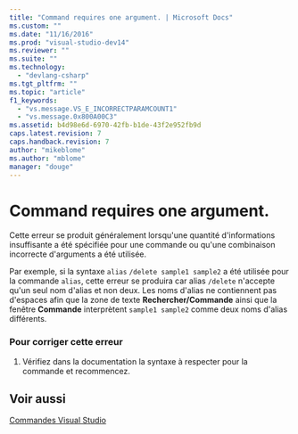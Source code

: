 ```yaml
---
title: "Command requires one argument. | Microsoft Docs"
ms.custom: ""
ms.date: "11/16/2016"
ms.prod: "visual-studio-dev14"
ms.reviewer: ""
ms.suite: ""
ms.technology: 
  - "devlang-csharp"
ms.tgt_pltfrm: ""
ms.topic: "article"
f1_keywords: 
  - "vs.message.VS_E_INCORRECTPARAMCOUNT1"
  - "vs.message.0x800A00C3"
ms.assetid: b4d98e6d-6970-42fb-b1de-43f2e952fb9d
caps.latest.revision: 7
caps.handback.revision: 7
author: "mikeblome"
ms.author: "mblome"
manager: "douge"
---
```

# Command requires one argument.
Cette erreur se produit généralement lorsqu'une quantité d'informations insuffisante a été spécifiée pour une commande ou qu'une combinaison incorrecte d'arguments a été utilisée.  
  
 Par exemple, si la syntaxe `alias` `/delete sample1 sample2` a été utilisée pour la commande `alias`, cette erreur se produira car alias `/delete` n'accepte qu'un seul nom d'alias et non deux.  Les noms d'alias ne contiennent pas d'espaces afin que la zone de texte **Rechercher\/Commande** ainsi que la fenêtre **Commande** interprètent `sample1 sample2` comme deux noms d'alias différents.  
  
### Pour corriger cette erreur  
  
1.  Vérifiez dans la documentation la syntaxe à respecter pour la commande et recommencez.  
  
## Voir aussi  
 [Commandes Visual Studio](../ide/reference/visual-studio-commands.md)